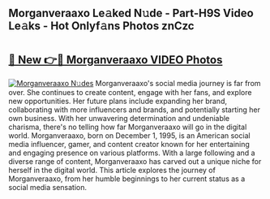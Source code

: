 ## Morganveraaxo Le𝚊ked N𝚞de - Part-H9S Video Le𝚊ks - Hot Onlyf𝚊ns Photos znCzc

# <h2><a href="http://ab38270.deff.icu/?id=Morganveraaxo">🔗 New 👉🔴 Morganveraaxo VIDEO Photos</a></h2>

[![Morganveraaxo N𝚞des](https://i.imgur.com/rIISA9y.gif)](http://ab38270.deff.icu/?id=Morganveraaxo)
Morganveraaxo's social media journey is far from over. She continues to create content, engage with her fans, and explore new opportunities. Her future plans include expanding her brand, collaborating with more influencers and brands, and potentially starting her own business. With her unwavering determination and undeniable charisma, there's no telling how far Morganveraaxo will go in the digital world. Morganveraaxo, born on December 1, 1995, is an American social media influencer, gamer, and content creator known for her entertaining and engaging presence on various platforms. With a large following and a diverse range of content, Morganveraaxo has carved out a unique niche for herself in the digital world. This article explores the journey of Morganveraaxo, from her humble beginnings to her current status as a social media sensation.
